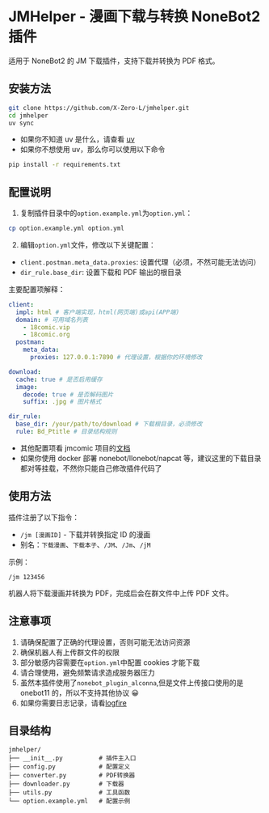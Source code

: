 # JMHelper - 漫画下载与转换 NoneBot2 插件

适用于 NoneBot2 的 JM 下载插件，支持下载并转换为 PDF 格式。

## 安装方法

```bash
git clone https://github.com/X-Zero-L/jmhelper.git
cd jmhelper
uv sync
```

- 如果你不知道 uv 是什么，请查看 [uv](https://github.com/astral-sh/uv)
- 如果你不想使用 uv，那么你可以使用以下命令

```bash
pip install -r requirements.txt
```

## 配置说明

1. 复制插件目录中的`option.example.yml`为`option.yml`：

```bash
cp option.example.yml option.yml
```

2. 编辑`option.yml`文件，修改以下关键配置：

- `client.postman.meta_data.proxies`: 设置代理（必须，不然可能无法访问）
- `dir_rule.base_dir`: 设置下载和 PDF 输出的根目录

主要配置项解释：

```yaml
client:
  impl: html # 客户端实现，html(网页端)或api(APP端)
  domain: # 可用域名列表
    - 18comic.vip
    - 18comic.org
  postman:
    meta_data:
      proxies: 127.0.0.1:7890 # 代理设置，根据你的环境修改

download:
  cache: true # 是否启用缓存
  image:
    decode: true # 是否解码图片
    suffix: .jpg # 图片格式

dir_rule:
  base_dir: /your/path/to/download # 下载根目录，必须修改
  rule: Bd_Ptitle # 目录结构规则
```

- 其他配置项看 jmcomic 项目的[文档](https://jmcomic.readthedocs.io/zh-cn/latest/)
- 如果你使用 docker 部署 nonebot/llonebot/napcat 等，建议这里的下载目录都对等挂载，不然你只能自己修改插件代码了

## 使用方法

插件注册了以下指令：

- `/jm [漫画ID]` - 下载并转换指定 ID 的漫画
- 别名：`下载漫画`、`下载本子`、`/JM`、`/Jm`、`/jM`

示例：

```
/jm 123456
```

机器人将下载漫画并转换为 PDF，完成后会在群文件中上传 PDF 文件。

## 注意事项

1. 请确保配置了正确的代理设置，否则可能无法访问资源
2. 确保机器人有上传群文件的权限
3. 部分敏感内容需要在`option.yml`中配置 cookies 才能下载
4. 请合理使用，避免频繁请求造成服务器压力
5. 虽然本插件使用了`nonebot_plugin_alconna`,但是文件上传接口使用的是 onebot11 的，所以不支持其他协议 😀
6. 如果你需要日志记录，请看[logfire](logfire.pydantic.dev)

## 目录结构

```
jmhelper/
├── __init__.py          # 插件主入口
├── config.py            # 配置定义
├── converter.py         # PDF转换器
├── downloader.py        # 下载器
├── utils.py             # 工具函数
└── option.example.yml   # 配置示例
```
